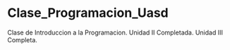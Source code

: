 # Clase_Programacion_Uasd
Clase de Introduccion a la Programacion.
Unidad II Completada.
Unidad III Completa.
